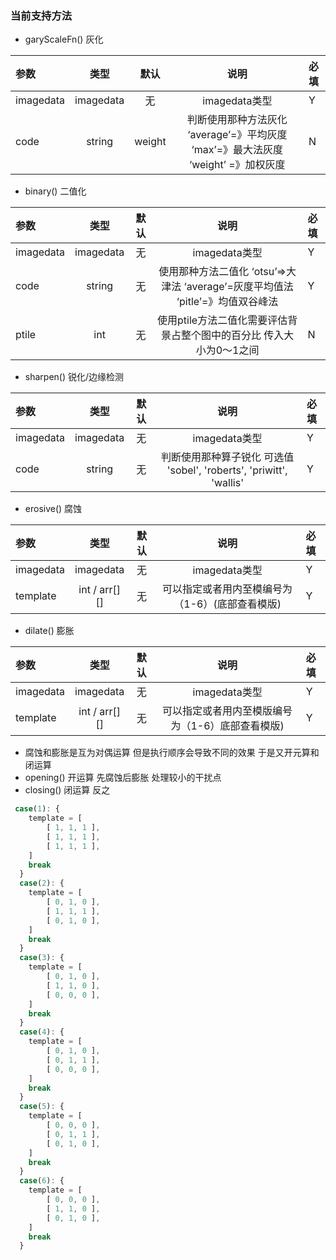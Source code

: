 ### 当前支持方法

- garyScaleFn() 灰化

参数          | 类型           | 默认        | 说明           | 必填 |
:----------- | :-----------: |:-----------:|:-------------: |:------------- |
imagedata     | imagedata     | 无          | imagedata类型  |   Y |
code  |string  | weight  | 判断使用那种方法灰化 ‘average’=》平均灰度 ‘max’=》最大法灰度 ‘weight’ =》加权灰度  | N |

- binary() 二值化

参数          | 类型           | 默认        | 说明           | 必填 |
:----------- | :-----------: |:-----------:|:-------------: |:------------- |
imagedata     | imagedata     | 无          | imagedata类型  |   Y |
code     | string     | 无          | 使用那种方法二值化 ‘otsu’=>大津法 ‘average’=灰度平均值法 ‘pitle’=》均值双谷峰法 |  Y |
ptile  |  int | 无 | 使用ptile方法二值化需要评估背景占整个图中的百分比 传入大小为0～1之间 |  N |

- sharpen() 锐化/边缘检测

参数          | 类型           | 默认        | 说明           | 必填 |
:----------- | :-----------: |:-----------:|:-------------: |:------------- |
imagedata     | imagedata     | 无          | imagedata类型  |   Y |
code  | string  | 无  | 判断使用那种算子锐化 可选值 'sobel', 'roberts', 'priwitt', 'wallis' | Y |

- erosive() 腐蚀

参数          | 类型           | 默认        | 说明           | 必填 |
:----------- | :-----------: |:-----------:|:-------------: |:------------- |
imagedata     | imagedata     | 无          | imagedata类型  |   Y |
template  | int / arr[][]  | 无  | 可以指定或者用内至模编号为（1-6）(底部查看模版) | Y |

- dilate() 膨胀

参数          | 类型           | 默认        | 说明           | 必填 |
:----------- | :-----------: |:-----------:|:-------------: |:------------- |
imagedata     | imagedata     | 无          | imagedata类型  |   Y |
template  | int / arr[][]  | 无  | 可以指定或者用内至模版编号为（1-6）底部查看模版) | Y |

- 腐蚀和膨胀是互为对偶运算 但是执行顺序会导致不同的效果 于是又开元算和闭运算
- opening() 开运算 先腐蚀后膨胀 处理较小的干扰点
- closing() 闭运算 反之  

```javascript
 case(1): {
    template = [
        [ 1, 1, 1 ],
        [ 1, 1, 1 ],
        [ 1, 1, 1 ],
    ]
    break
  }
  case(2): {
    template = [
        [ 0, 1, 0 ],
        [ 1, 1, 1 ],
        [ 0, 1, 0 ],
    ]
    break
  }
  case(3): {
    template = [
        [ 0, 1, 0 ],
        [ 1, 1, 0 ],
        [ 0, 0, 0 ],
    ]
    break
  }
  case(4): {
    template = [
        [ 0, 1, 0 ],
        [ 0, 1, 1 ],
        [ 0, 0, 0 ],
    ]
    break
  }
  case(5): {
    template = [
        [ 0, 0, 0 ],
        [ 0, 1, 1 ],
        [ 0, 1, 0 ],
    ]
    break
  }
  case(6): {
    template = [
        [ 0, 0, 0 ],
        [ 1, 1, 0 ],
        [ 0, 1, 0 ],
    ]
    break
  }
```